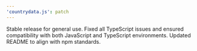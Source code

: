 ```yaml
---
'countrydata.js': patch
---
```


Stable release for general use. Fixed all TypeScript issues and ensured compatibility with both JavaScript and TypeScript environments. Updated README to align with npm standards.
